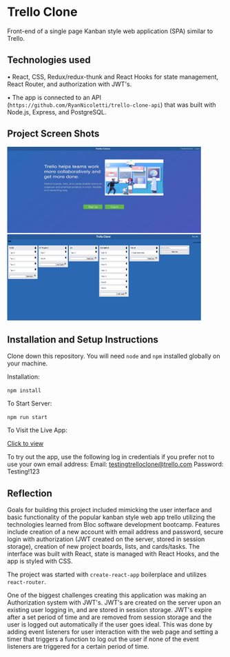 # Trello Clone

Front-end of a single page Kanban style web application (SPA) similar to Trello.

## Technologies used 

• React, CSS, Redux/redux-thunk and React Hooks for state management, React Router, and authorization with JWT's.

• The app is connected to an API (`https://github.com/RyanNicoletti/trello-clone-api`) that was built with Node.js, Express, and         PostgreSQL.

## Project Screen Shots

<img src="images/landing.jpg" alt='home page' width=450 height=200>

<img src="images/boardpage.jpg" alt='main board page' width=450 height=200>

## Installation and Setup Instructions

Clone down this repository. You will need `node` and `npm` installed globally on your machine.

Installation:

`npm install`

To Start Server:

`npm run start`

To Visit the Live App:

[Click to view](https://trello-clone-mu.vercel.app)

To try out the app, use the following log in credentials if you prefer not to use your own email address:
Email: testingtrelloclone@trello.com
Password: Testing!123

## Reflection

Goals for building this project included mimicking the user interface and basic functionality of the popular kanban style web app trello utilizing the technologies learned from Bloc software development bootcamp. Features include creation of a new account with email address and password, secure login with authorization (JWT created on the server, stored in session storage), creation of new project boards, lists, and cards/tasks. The interface was built with React, state is managed with React Hooks, and the app is styled with CSS.

The project was started with `create-react-app` boilerplace and utilizes `react-router`.

One of the biggest challenges creating this application was making an Authorization system with JWT's. JWT's are created on the server upon an existing user logging in, and are stored in session storage. JWT's expire after a set period of time and are removed from session storage and the user is logged out automatically if the user goes ideal. This was done by adding event listeners for user interaction with the web page and setting a timer that triggers a function to log out the user if none of the event listeners are triggered for a certain period of time.
